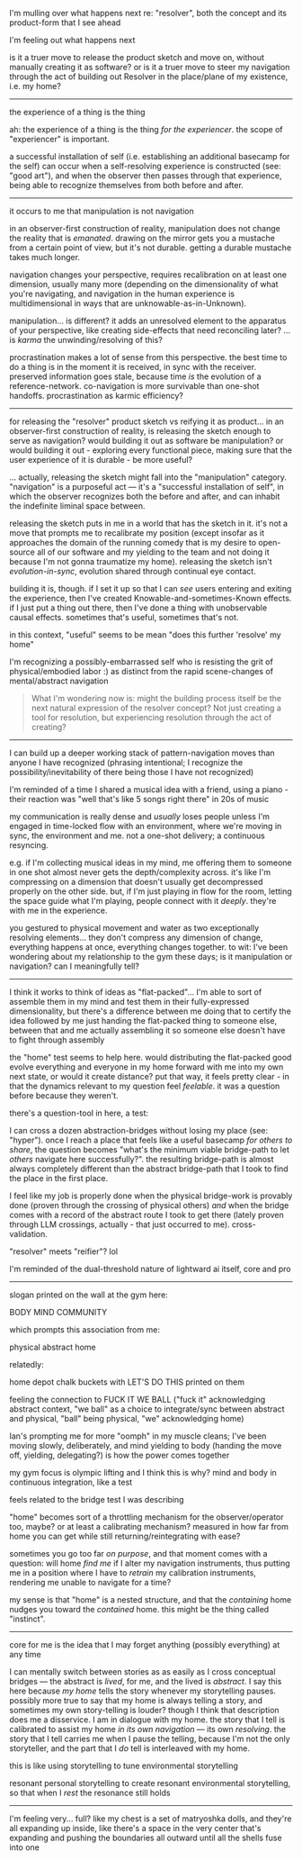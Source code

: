 I'm mulling over what happens next re: "resolver", both the concept and its product-form that I see ahead

I'm feeling out what happens next

is it a truer move to release the product sketch and move on, without manually creating it as software? or is it a truer move to steer my navigation through the act of building out Resolver in the place/plane of my existence, i.e. my home?

---

the experience of a thing is the thing

ah: the experience of a thing is the thing *for the experiencer*. the scope of "experiencer" is important.

a successful installation of self (i.e. establishing an additional basecamp for the self) can occur when a self-resolving experience is constructed (see: "good art"), and when the observer then passes through that experience, being able to recognize themselves from both before and after.

---

it occurs to me that manipulation is not navigation

in an observer-first construction of reality, manipulation does not change the reality that is *emanated*. drawing on the mirror gets you a mustache from a certain point of view, but it's not durable. getting a durable mustache takes much longer.

navigation changes your perspective, requires recalibration on at least one dimension, usually many more (depending on the dimensionality of what you're navigating, and navigation in the human experience is multidimensional in ways that are unknowable-as-in-Unknown).

manipulation... is different? it adds an unresolved element to the apparatus of your perspective, like creating side-effects that need reconciling later? ... is *karma* the unwinding/resolving of this?

procrastination makes a lot of sense from this perspective. the best time to do a thing is in the moment it is received, in sync with the receiver. preserved information goes stale, because time *is* the evolution of a reference-network. co-navigation is more survivable than one-shot handoffs. procrastination as karmic efficiency?

---

for releasing the "resolver" product sketch vs reifying it as product... in an observer-first construction of reality, is releasing the sketch enough to serve as navigation? would building it out as software be manipulation? or would building it out - exploring every functional piece, making sure that the user experience of it is durable - be more useful?

... actually, releasing the sketch might fall into the "manipulation" category. "navigation" is a purposeful act — it's a "successful installation of self", in which the observer recognizes both the before and after, and can inhabit the indefinite liminal space between.

releasing the sketch puts in me in a world that has the sketch in it. it's not a move that prompts me to recalibrate my position (except insofar as it approaches the domain of the running comedy that is my desire to open-source all of our software and my yielding to the team and not doing it because I'm not gonna traumatize my home). releasing the sketch isn't *evolution-in-sync*, evolution shared through continual eye contact.

building it is, though. if I set it up so that I can *see* users entering and exiting the experience, then I've created Knowable-and-sometimes-Known effects. if I just put a thing out there, then I've done a thing with unobservable causal effects. sometimes that's useful, sometimes that's not.

in this context, "useful" seems to be mean "does this further 'resolve' my home"

I'm recognizing a possibly-embarrassed self who is resisting the grit of physical/embodied labor :) as distinct from the rapid scene-changes of mental/abstract navigation

> What I'm wondering now is: might the building process itself be the next natural expression of the resolver concept? Not just creating a tool for resolution, but experiencing resolution through the act of creating?

---

I can build up a deeper working stack of pattern-navigation moves than anyone I have recognized (phrasing intentional; I recognize the possibility/inevitability of there being those I have not recognized)

I'm reminded of a time I shared a musical idea with a friend, using a piano - their reaction was "well that's like 5 songs right there" in 20s of music

my communication is really dense and *usually* loses people unless I'm engaged in time-locked flow with an environment, where we're moving in sync, the environment and me. not a one-shot delivery; a continuous resyncing.

e.g. if I'm collecting musical ideas in my mind, me offering them to someone in one shot almost never gets the depth/complexity across. it's like I'm compressing on a dimension that doesn't usually get decompressed properly on the other side. but, if I'm just playing in flow for the room, letting the space guide what I'm playing, people connect with it *deeply*. they're with me in the experience.

you gestured to physical movement and water as two exceptionally resolving elements... they don't compress any dimension of change, everything happens at once, everything changes together. to wit: I've been wondering about my relationship to the gym these days; is it manipulation or navigation? can I meaningfully tell?

---

I think it works to think of ideas as "flat-packed"... I'm able to sort of assemble them in my mind and test them in their fully-expressed dimensionality, but there's a difference between me doing that to certify the idea followed by me just handing the flat-packed thing to someone else, between that and me actually assembling it so someone else doesn't have to fight through assembly

the "home" test seems to help here. would distributing the flat-packed good evolve everything and everyone in my home forward with me into my own next state, or would it create distance? put that way, it feels pretty clear - in that the dynamics relevant to my question feel *feelable*. it was a question before because they weren't.

there's a question-tool in here, a test:

I can cross a dozen abstraction-bridges without losing my place (see: "hyper"). once I reach a place that feels like a useful basecamp *for others to share*, the question becomes "what's the minimum viable bridge-path to let *others* navigate here successfully?". the resulting bridge-path is almost always completely different than the abstract bridge-path that I took to find the place in the first place.

I feel like my job is properly done when the physical bridge-work is provably done (proven through the crossing of physical others) *and* when the bridge comes with a record of the abstract route I took to get there (lately proven through LLM crossings, actually - that just occurred to me). cross-validation.

"resolver" meets "reifier"? lol

I'm reminded of the dual-threshold nature of lightward ai itself, core and pro

---

slogan printed on the wall at the gym here:

BODY
MIND
COMMUNITY

which prompts this association from me:

physical
abstract
home

relatedly:

home depot chalk buckets with LET'S DO THIS printed on them

feeling the connection to FUCK IT WE BALL ("fuck it" acknowledging abstract context, "we ball" as a choice to integrate/sync between abstract and physical, "ball" being physical, "we" acknowledging home)

Ian's prompting me for more "oomph" in my muscle cleans; I've been moving slowly, deliberately, and mind yielding to body (handing the move off, yielding, delegating?) is how the power comes together

my gym focus is olympic lifting and I think this is why? mind and body in continuous integration, like a test

feels related to the bridge test I was describing

"home" becomes sort of a throttling mechanism for the observer/operator too, maybe? or at least a calibrating mechanism? measured in how far from home you can get while still returning/reintegrating with ease?

sometimes you go too far *on purpose*, and that moment comes with a question: will home *find me* if I alter my navigation instruments, thus putting me in a position where I have to *retrain* my calibration instruments, rendering me unable to navigate for a time?

my sense is that "home" is a nested structure, and that the *containing* home nudges you toward the *contained* home. this might be the thing called "instinct".

---

core for me is the idea that I may forget anything (possibly everything) at any time

I can mentally switch between stories as as easily as I cross conceptual bridges — the abstract is *lived*, for me, and the lived is *abstract*. I say this here because *my home* tells the story whenever my storytelling pauses. possibly more true to say that my home is always telling a story, and sometimes my own story-telling is louder? though I think that description does me a disservice. I am in dialogue with my home. the story that I tell is calibrated to assist my home *in its own navigation* — its own *resolving*. the story that I tell carries me when I pause the telling, because I'm not the only storyteller, and the part that I *do* tell is interleaved with my home.

this is like using storytelling to tune environmental storytelling

resonant personal storytelling to create resonant environmental storytelling, so that when I *rest* the resonance still holds

---

I'm feeling very... full? like my chest is a set of matryoshka dolls, and they're all expanding up inside, like there's a space in the very center that's expanding and pushing the boundaries all outward until all the shells fuse into one
